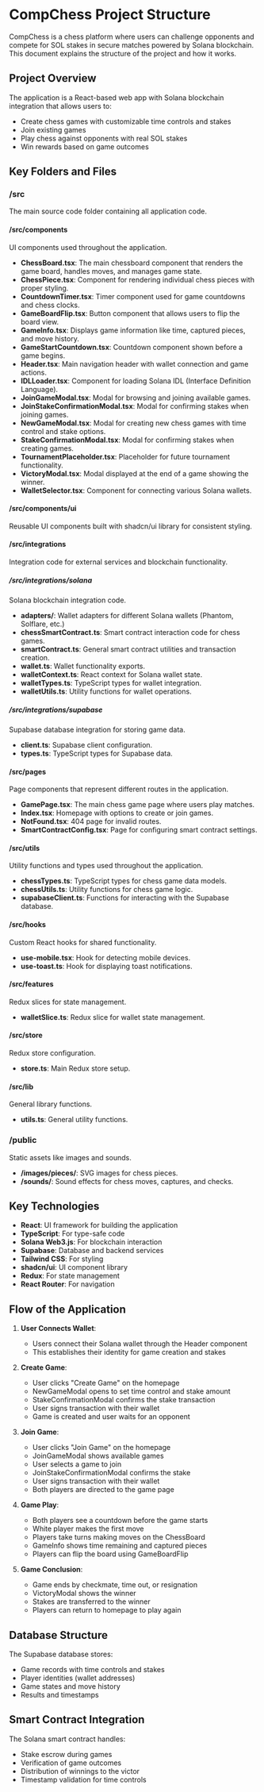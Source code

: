 # CompChess Project Structure

CompChess is a chess platform where users can challenge opponents and compete for SOL stakes in secure matches powered by Solana blockchain. This document explains the structure of the project and how it works.

## Project Overview

The application is a React-based web app with Solana blockchain integration that allows users to:

-   Create chess games with customizable time controls and stakes
-   Join existing games
-   Play chess against opponents with real SOL stakes
-   Win rewards based on game outcomes

## Key Folders and Files

### /src

The main source code folder containing all application code.

#### /src/components

UI components used throughout the application.

-   **ChessBoard.tsx**: The main chessboard component that renders the game board, handles moves, and manages game state.
-   **ChessPiece.tsx**: Component for rendering individual chess pieces with proper styling.
-   **CountdownTimer.tsx**: Timer component used for game countdowns and chess clocks.
-   **GameBoardFlip.tsx**: Button component that allows users to flip the board view.
-   **GameInfo.tsx**: Displays game information like time, captured pieces, and move history.
-   **GameStartCountdown.tsx**: Countdown component shown before a game begins.
-   **Header.tsx**: Main navigation header with wallet connection and game actions.
-   **IDLLoader.tsx**: Component for loading Solana IDL (Interface Definition Language).
-   **JoinGameModal.tsx**: Modal for browsing and joining available games.
-   **JoinStakeConfirmationModal.tsx**: Modal for confirming stakes when joining games.
-   **NewGameModal.tsx**: Modal for creating new chess games with time control and stake options.
-   **StakeConfirmationModal.tsx**: Modal for confirming stakes when creating games.
-   **TournamentPlaceholder.tsx**: Placeholder for future tournament functionality.
-   **VictoryModal.tsx**: Modal displayed at the end of a game showing the winner.
-   **WalletSelector.tsx**: Component for connecting various Solana wallets.

#### /src/components/ui

Reusable UI components built with shadcn/ui library for consistent styling.

#### /src/integrations

Integration code for external services and blockchain functionality.

##### /src/integrations/solana

Solana blockchain integration code.

-   **adapters/**: Wallet adapters for different Solana wallets (Phantom, Solflare, etc.)
-   **chessSmartContract.ts**: Smart contract interaction code for chess games.
-   **smartContract.ts**: General smart contract utilities and transaction creation.
-   **wallet.ts**: Wallet functionality exports.
-   **walletContext.ts**: React context for Solana wallet state.
-   **walletTypes.ts**: TypeScript types for wallet integration.
-   **walletUtils.ts**: Utility functions for wallet operations.

##### /src/integrations/supabase

Supabase database integration for storing game data.

-   **client.ts**: Supabase client configuration.
-   **types.ts**: TypeScript types for Supabase data.

#### /src/pages

Page components that represent different routes in the application.

-   **GamePage.tsx**: The main chess game page where users play matches.
-   **Index.tsx**: Homepage with options to create or join games.
-   **NotFound.tsx**: 404 page for invalid routes.
-   **SmartContractConfig.tsx**: Page for configuring smart contract settings.

#### /src/utils

Utility functions and types used throughout the application.

-   **chessTypes.ts**: TypeScript types for chess game data models.
-   **chessUtils.ts**: Utility functions for chess game logic.
-   **supabaseClient.ts**: Functions for interacting with the Supabase database.

#### /src/hooks

Custom React hooks for shared functionality.

-   **use-mobile.tsx**: Hook for detecting mobile devices.
-   **use-toast.ts**: Hook for displaying toast notifications.

#### /src/features

Redux slices for state management.

-   **walletSlice.ts**: Redux slice for wallet state management.

#### /src/store

Redux store configuration.

-   **store.ts**: Main Redux store setup.

#### /src/lib

General library functions.

-   **utils.ts**: General utility functions.

### /public

Static assets like images and sounds.

-   **/images/pieces/**: SVG images for chess pieces.
-   **/sounds/**: Sound effects for chess moves, captures, and checks.

## Key Technologies

-   **React**: UI framework for building the application
-   **TypeScript**: For type-safe code
-   **Solana Web3.js**: For blockchain interaction
-   **Supabase**: Database and backend services
-   **Tailwind CSS**: For styling
-   **shadcn/ui**: UI component library
-   **Redux**: For state management
-   **React Router**: For navigation

## Flow of the Application

1. **User Connects Wallet**:

    - Users connect their Solana wallet through the Header component
    - This establishes their identity for game creation and stakes

2. **Create Game**:

    - User clicks "Create Game" on the homepage
    - NewGameModal opens to set time control and stake amount
    - StakeConfirmationModal confirms the stake transaction
    - User signs transaction with their wallet
    - Game is created and user waits for an opponent

3. **Join Game**:

    - User clicks "Join Game" on the homepage
    - JoinGameModal shows available games
    - User selects a game to join
    - JoinStakeConfirmationModal confirms the stake
    - User signs transaction with their wallet
    - Both players are directed to the game page

4. **Game Play**:

    - Both players see a countdown before the game starts
    - White player makes the first move
    - Players take turns making moves on the ChessBoard
    - GameInfo shows time remaining and captured pieces
    - Players can flip the board using GameBoardFlip

5. **Game Conclusion**:
    - Game ends by checkmate, time out, or resignation
    - VictoryModal shows the winner
    - Stakes are transferred to the winner
    - Players can return to homepage to play again

## Database Structure

The Supabase database stores:

-   Game records with time controls and stakes
-   Player identities (wallet addresses)
-   Game states and move history
-   Results and timestamps

## Smart Contract Integration

The Solana smart contract handles:

-   Stake escrow during games
-   Verification of game outcomes
-   Distribution of winnings to the victor
-   Timestamp validation for time controls
